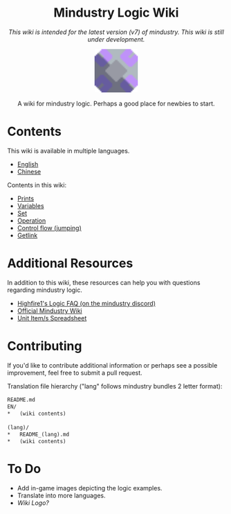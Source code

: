 <h1 align="center">Mindustry Logic Wiki</h1>
<p align="center" style="font-style:italic">
This wiki is intended for the latest version (v7) of mindustry. This wiki is still under development.
</p>
<p align="center">
  <img src="https://raw.githubusercontent.com/Anuken/Mindustry/master/core/assets-raw/sprites/blocks/logic/micro-processor.png" width="100">
</p>
<p align="center">
A wiki for mindustry logic.
Perhaps a good place for newbies to start.
</p>
<div></div>



# Contents

This wiki is available in multiple languages.
- [English](README.md)
- [Chinese](CN/README_CN.md)

Contents in this wiki:
- [Prints](EN/print.md)
- [Variables](EN/variables.md)
- [Set](EN/set.md)
- [Operation](EN/op.md)
- [Control flow (jumping)](EN/controlflow.md)
- [Getlink](EN/getlink.md)

# Additional Resources

In addition to this wiki, these resources can help you with questions regarding mindustry logic.
- [Highfire1's Logic FAQ (on the mindustry discord)](https://discord.com/channels/391020510269669376/742769933926269069/869780706052694036)
- [Official Mindustry Wiki](https://mindustrygame.github.io/wiki/logic/0-introduction/)
- [Unit Item/s Spreadsheet](https://docs.google.com/spreadsheets/d/1SSjyXksK-T47bs8-kjzEd0IY8GRl9gsZrn_UYB6NLDg/edit?usp=sharing)

# Contributing

If you'd like to contribute additional information or perhaps see a possible improvement,
feel free to submit a pull request.

Translation file hierarchy ("lang" follows mindustry bundles 2 letter format):
```
README.md
EN/
*   (wiki contents)

(lang)/
*   README_(lang).md
*   (wiki contents)
```

# To Do

- Add in-game images depicting the logic examples.
- Translate into more languages.
- *Wiki Logo?*

